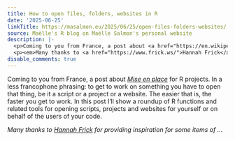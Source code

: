 ```yaml
---
title: How to open files, folders, websites in R
date: '2025-06-25'
linkTitle: https://masalmon.eu/2025/06/25/open-files-folders-websites/
source: Maëlle's R blog on Maëlle Salmon's personal website
description: |-
  <p>Coming to you from France, a post about <a href="https://en.wikipedia.org/wiki/Mise_en_place"><em>Mise en place</em></a> for R projects. In a less francophone phrasing: to get to work on something you have to open that thing, be it a script or a project or a website. The easier that is, the faster you get to work. In this post I&rsquo;ll show a roundup of R functions and related tools for opening scripts, projects and websites for yourself or on behalf of the users of your code.</p>
  <p><em>Many thanks to <a href="https://www.frick.ws/">Hannah Frick</a> for providing inspiration for some items of  ...
disable_comments: true
---
```

<p>Coming to you from France, a post about <a href="https://en.wikipedia.org/wiki/Mise_en_place"><em>Mise en place</em></a> for R projects. In a less francophone phrasing: to get to work on something you have to open that thing, be it a script or a project or a website. The easier that is, the faster you get to work. In this post I&rsquo;ll show a roundup of R functions and related tools for opening scripts, projects and websites for yourself or on behalf of the users of your code.</p>
<p><em>Many thanks to <a href="https://www.frick.ws/">Hannah Frick</a> for providing inspiration for some items of  ...
